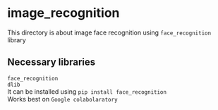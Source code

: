 # image_recognition
This directory is about image face recognition using `face_recognition` library </br>
## Necessary libraries
`face_recognition`</br>
`dlib`</br>
It can be installed using `pip install face_recognition` </br>
Works best on `Google colabolaratory`
